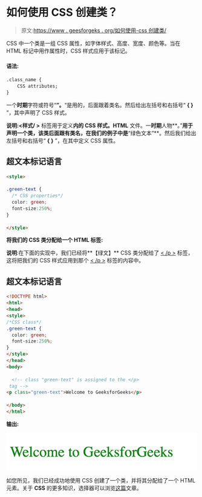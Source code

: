 # 如何使用 CSS 创建类？

> 原文:[https://www . geesforgeks . org/如何使用-css 创建类/](https://www.geeksforgeeks.org/how-to-create-classes-using-css/)

CSS 中一个类是一组 CSS 属性，如字体样式、高度、宽度、颜色等。当在 HTML 标记中用作属性时，CSS 样式应用于该标记。

#### 语法:

```html
.class_name {
    CSS attributes;
}
```

一个**时期**字符或符号“**”。**“是用的，后面跟着类名。然后给出左括号和右括号“ **{ }** ”，其中声明了 CSS 样式。

**说明:<样式/ >** 标签用于定义**内的 CSS 样式。HTML** 文件。一**时期**人物**。”**用于声明一个类，该类后面跟有类名，在我们的例子中是**“绿色文本”**。然后我们给出左括号和右括号“ **{ }** ”，在其中定义 CSS 属性。

## 超文本标记语言

```html
<style>

.green-text {
  /* CSS properties*/
  color: green;
  font-size:250%;
}

</style>
```

**将我们的 CSS 类分配给一个 HTML 标签:**

**说明**:在下面的实现中，我们已经将**【绿文】** CSS 类分配给了 [< /p >](https://www.geeksforgeeks.org/html-paragraph/) 标签，这将把我们的 CSS 样式应用到那个 [< /p >](https://www.geeksforgeeks.org/html-paragraph/) 标签的内容中。

## 超文本标记语言

```html
<!DOCTYPE html>
<html>
<head>
<style>
/*CSS class*/
.green-text {
  color: green;
  font-size:250%;
}
</style>
</head>
<body>

  <!-- class "green-text" is assigned to the </p>
 tag -->
<p class="green-text">Welcome to GeeksforGeeks</p>

</body>
</html>
```

**输出:**

![](img/6369bcae8c2c1083201fe324532b898d.png)

如您所见，我们已经成功地使用 CSS 创建了一个类，并将其分配给了一个 HTML 元素。关于 **CSS** 的更多知识，选择器可以浏览[这篇](https://www.geeksforgeeks.org/css-syntax-and-selectors/)文章。